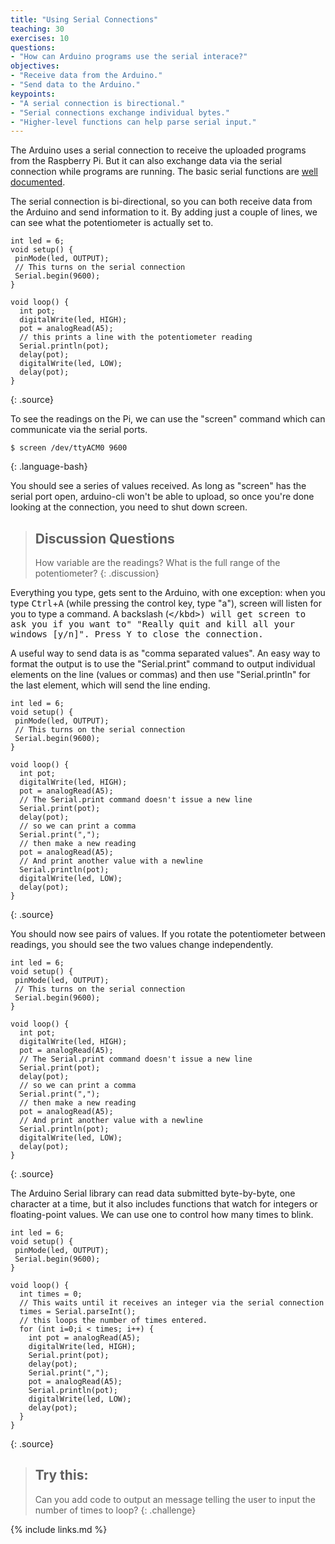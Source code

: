 ```yaml
---
title: "Using Serial Connections"
teaching: 30
exercises: 10
questions:
- "How can Arduino programs use the serial interace?"
objectives:
- "Receive data from the Arduino."
- "Send data to the Arduino."
keypoints:
- "A serial connection is birectional."
- "Serial connections exchange individual bytes."
- "Higher-level functions can help parse serial input."
---
```


The Arduino uses a serial connection to receive the uploaded programs from the Raspberry Pi. But it can also exchange data via the serial connection while programs are running. The basic serial functions are [well documented](https://www.arduino.cc/reference/en/language/functions/communication/serial/).

The serial connection is bi-directional, so you can both receive data from the Arduino and send information to it.  By adding just a couple of lines, we can see what the potentiometer is actually set to.

~~~
int led = 6;
void setup() {
 pinMode(led, OUTPUT);
 // This turns on the serial connection
 Serial.begin(9600);
}

void loop() {
  int pot;
  digitalWrite(led, HIGH);
  pot = analogRead(A5);
  // this prints a line with the potentiometer reading
  Serial.println(pot);
  delay(pot);
  digitalWrite(led, LOW);
  delay(pot);
}
~~~
{: .source}

To see the readings on the Pi, we can use the "screen" command which can communicate via the serial ports.

~~~
$ screen /dev/ttyACM0 9600
~~~
{: .language-bash}

You should see a series of values received. As long as "screen" has the serial port open, arduino-cli won't be able to upload, so once you're done looking at the connection, you need to shut down screen.

> ## Discussion Questions
> How variable are the readings? What is the full range of the potentiometer?
{: .discussion}

Everything you type, gets sent to the Arduino, with one exception: when you type <kbd>Ctrl</kbd>+<kbd>A</kbd> (while pressing the control key, type "a"), screen will listen for you to type a command. A backslash (<kbd>\</kbd>) will get screen to ask you if you want to" "Really quit and kill all your windows [y/n]". Press <kbd>Y</kbd> to close the connection.

A useful way to send data is as "comma separated values". An easy way to format the output is to use the "Serial.print" command to output individual elements on the line (values or commas) and then use "Serial.println" for the last element, which will send the line ending.

~~~
int led = 6;
void setup() {
 pinMode(led, OUTPUT);
 // This turns on the serial connection
 Serial.begin(9600);
}

void loop() {
  int pot;
  digitalWrite(led, HIGH);
  pot = analogRead(A5);
  // The Serial.print command doesn't issue a new line
  Serial.print(pot);
  delay(pot);
  // so we can print a comma
  Serial.print(",");
  // then make a new reading
  pot = analogRead(A5);
  // And print another value with a newline
  Serial.println(pot);
  digitalWrite(led, LOW);
  delay(pot);
}
~~~
{: .source}

You should now see pairs of values. If you rotate the potentiometer between readings, you should see the two values change independently.

~~~
int led = 6;
void setup() {
 pinMode(led, OUTPUT);
 // This turns on the serial connection
 Serial.begin(9600);
}

void loop() {
  int pot;
  digitalWrite(led, HIGH);
  pot = analogRead(A5);
  // The Serial.print command doesn't issue a new line
  Serial.print(pot);
  delay(pot);
  // so we can print a comma
  Serial.print(",");
  // then make a new reading
  pot = analogRead(A5);
  // And print another value with a newline
  Serial.println(pot);
  digitalWrite(led, LOW);
  delay(pot);
}
~~~
{: .source}

The Arduino Serial library can read data submitted byte-by-byte, one character at a time, but it also includes functions that watch for integers or floating-point values. We can use one to control how many times to blink.

~~~
int led = 6;
void setup() {
 pinMode(led, OUTPUT);
 Serial.begin(9600);
}

void loop() {
  int times = 0;
  // This waits until it receives an integer via the serial connection
  times = Serial.parseInt();
  // this loops the number of times entered.
  for (int i=0;i < times; i++) {  
    int pot = analogRead(A5);
    digitalWrite(led, HIGH);
    Serial.print(pot);
    delay(pot);
    Serial.print(",");
    pot = analogRead(A5);
    Serial.println(pot);
    digitalWrite(led, LOW);
    delay(pot);
  }
}
~~~
{: .source}

> ## Try this:
>
> Can you add code to output an message telling the user to input the number of times to loop?
{: .challenge}

{% include links.md %}
